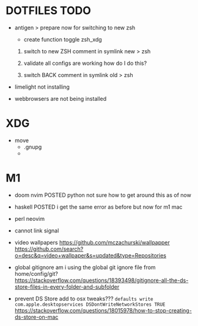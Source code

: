 # DOTFILES TODO

- antigen > prepare now for switching to new zsh

    - create function toggle zsh_xdg

    1. switch to new ZSH
        comment in symlink new > zsh

    2. validate all configs are working
        how do I do this?

    3. switch BACK
        comment in symlink old > zsh



        
- limelight not installing

- webbrowsers are not being installed

# XDG ##########################################

* move
    - .gnupg
    -

# M1 ###########################################

- doom nvim POSTED
    python not sure how to get around this as of now

- haskell POSTED
    i get the same error as before but now for m1 mac

- perl
    neovim

- cannot link signal

- video wallpapers
    https://github.com/mczachurski/wallpapper
    https://github.com/search?o=desc&q=video+wallpaper&s=updated&type=Repositories

- global gitignore
    am i using the global git ignore file from home/config/git?
    https://stackoverflow.com/questions/18393498/gitignore-all-the-ds-store-files-in-every-folder-and-subfolder


- prevent DS Store
    add to osx tweaks???
    `defaults write com.apple.desktopservices DSDontWriteNetworkStores TRUE`
    https://stackoverflow.com/questions/18015978/how-to-stop-creating-ds-store-on-mac
